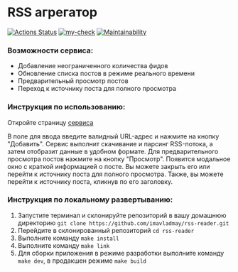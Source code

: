 # RSS агрегатор

[![Actions Status](https://github.com/imavladmay/frontend-project-11/workflows/hexlet-check/badge.svg)](https://github.com/imavladmay/frontend-project-11/actions) [![my-check](https://github.com/imavladmay/rss-reader/actions/workflows/my-check.yml/badge.svg)](https://github.com/imavladmay/rss-reader/actions/workflows/my-check.yml) [![Maintainability](https://api.codeclimate.com/v1/badges/f71bf188f5c7adf65760/maintainability)](https://codeclimate.com/github/imavladmay/rss-reader/maintainability)

### Возможности сервиса:

- Добавление неограниченного количества фидов
- Обновление списка постов в режиме реального времени
- Предварительный просмотр постов
- Переход к источнику поста для полного просмотра

### Инструкция по использованию:

Откройте страницу [сервиса](https://rss-reader-beryl.vercel.app/)

В поле для ввода введите валидный URL-адрес и нажмите на кнопку "Добавить". Сервис выполнит скачивание и парсинг RSS-потока, а затем отобразит данные в удобном формате. Для предварительного просмотра постов нажмите на кнопку "Просмотр". Появится модальное окно с краткой информацией о посте. Вы можете закрыть его или перейти к источнику поста для полного просмотра. Также, вы можете перейти к источнику поста, кликнув по его заголовку.

### Инструкция по локальному развертыванию:

1. Запустите терминал и склонируйте репозиторий в вашу домашнюю директорию
   `git clone https://github.com/imavladmay/rss-reader.git`
2. Перейдите в склонированный репозиторий `cd rss-reader`
3. Выполните команду `make install`
4. Выполните команду `make link`
5. Для сборки приложения в режиме разработки выполните команду `make dev`, в продакшен режиме `make build`

